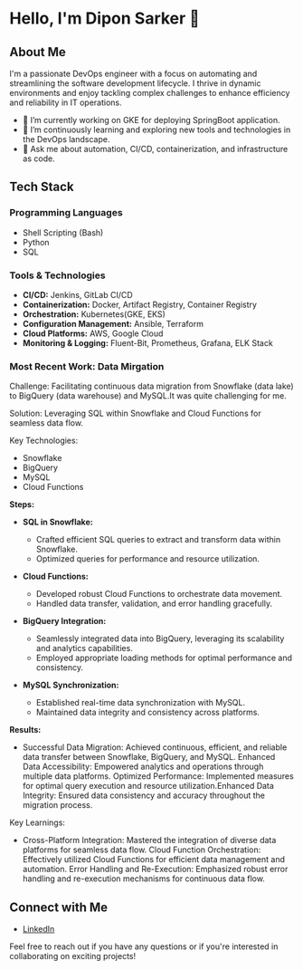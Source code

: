 # Hello, I'm Dipon Sarker 👋

## About Me

I'm a passionate DevOps engineer with a focus on automating and streamlining the software development lifecycle. I thrive in dynamic environments and enjoy tackling complex challenges to enhance efficiency and reliability in IT operations.

- 🔭 I’m currently working on GKE for deploying SpringBoot application.
- 🌱 I’m continuously learning and exploring new tools and technologies in the DevOps landscape.
- 💬 Ask me about automation, CI/CD, containerization, and infrastructure as code.

## Tech Stack

### Programming Languages

- Shell Scripting (Bash)
- Python
- SQL

### Tools & Technologies

- **CI/CD:** Jenkins, GitLab CI/CD
- **Containerization:** Docker, Artifact Registry, Container Registry
- **Orchestration:** Kubernetes(GKE, EKS)
- **Configuration Management:** Ansible, Terraform
- **Cloud Platforms:** AWS, Google Cloud
- **Monitoring & Logging:** Fluent-Bit, Prometheus, Grafana, ELK Stack

### Most Recent Work: Data Mirgation

Challenge: Facilitating continuous data migration from Snowflake (data lake) to BigQuery (data warehouse) and MySQL.It was quite challenging for me.

Solution: Leveraging SQL within Snowflake and Cloud Functions for seamless data flow.

Key Technologies:

- Snowflake
- BigQuery
- MySQL
- Cloud Functions

**Steps:**

- **SQL in Snowflake:**
    - Crafted efficient SQL queries to extract and transform data within Snowflake.
    - Optimized queries for performance and resource utilization.

- **Cloud Functions:**
    - Developed robust Cloud Functions to orchestrate data movement.
    - Handled data transfer, validation, and error handling gracefully.

- **BigQuery Integration:**
    - Seamlessly integrated data into BigQuery, leveraging its scalability and analytics capabilities.
    - Employed appropriate loading methods for optimal performance and consistency.

- **MySQL Synchronization:**
    - Established real-time data synchronization with MySQL.
    - Maintained data integrity and consistency across platforms.


**Results:**

-    Successful Data Migration: Achieved continuous, efficient, and reliable data transfer between Snowflake, BigQuery, and MySQL. Enhanced Data Accessibility: Empowered analytics and operations through multiple data platforms. Optimized Performance: Implemented measures for optimal query execution and resource utilization.Enhanced Data Integrity: Ensured data consistency and accuracy throughout the migration process.

Key Learnings:

-    Cross-Platform Integration: Mastered the integration of diverse data platforms for seamless data flow.
    Cloud Function Orchestration: Effectively utilized Cloud Functions for efficient data management and automation.
    Error Handling and Re-Execution: Emphasized robust error handling and re-execution mechanisms for continuous data flow.

## Connect with Me

- [LinkedIn](https://www.linkedin.com/in/dipon778)

Feel free to reach out if you have any questions or if you're interested in collaborating on exciting projects!
<!---
[![Your Name's GitHub Stats](https://github-readme-stats.vercel.app/api?username=dipon778&show_icons=true&hide=contribs)](https://github.com/dipon778)
---!>
